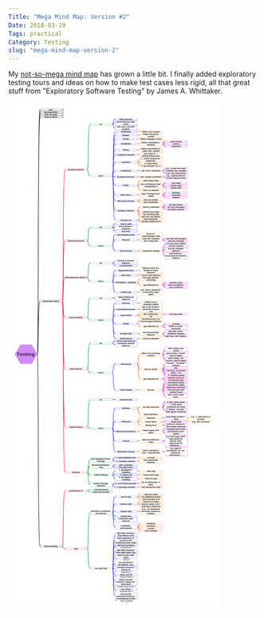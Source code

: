 ```yaml
---
Title: "Mega Mind Map: Version #2"
Date: 2018-03-19
Tags: practical
Category: Testing
slug: "mega-mind-map-version-2"
---
```


My [not-so-mega mind map](https://github.com/aviskase/mega-mind-map) has grown a little bit. I finally added exploratory testing tours and ideas on how to make test cases less rigid, all that great stuff from "Exploratory Software Testing" by James A. Whittaker.


![Mega mind map version 2](mmm_v2.png)
